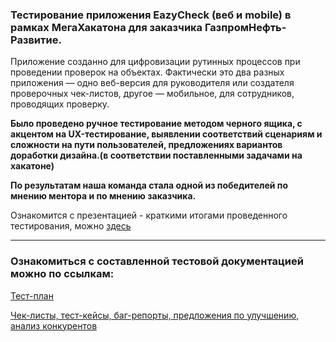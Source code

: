 ### **Тестирование приложения EazyCheck (веб и mobile) в рамках МегаХакатона для заказчика ГазпромНефть-Развитие.**

Приложение созданно для цифровизации  рутинных  процессов  при проведении  проверок  на  объектах.
Фактически это два разных приложения — одно веб-версия для  руководителя  или  создателя проверочных чек-листов, другое —  мобильное, для сотрудников, проводящих проверку.

**Было проведено ручное тестирование методом черного ящика, с акцентом на UX-тестирование, выявлении соответствий сценариям и сложности на пути пользователей, предложениях вариантов доработки дизайна.(в соответствии поставленными задачами на хакатоне)**

**По результатам наша команда стала одной из победителей по мнению ментора и по мнению заказчика.**

Ознакомится с презентацией - краткими итогами проведенного тестирования, можно [здесь](https://docs.google.com/presentation/d/1AyZzzIKxaOR489DngGYk9xFaA3iHoZ3DCsfnrzMbWfQ/edit#slide=id.p)

___________________
### Ознакомиться с составленной тестовой документацией можно по ссылкам:
[Тест-план](https://docs.google.com/document/d/128kADcrOx7t1g9ldUCOJL4RqXMrj8RBj88Jr21K9BAo/edit?tab=t.0)

[Чек-листы, тест-кейсы, баг-репорты, предложения по улучшению, анализ конкурентов](https://docs.google.com/spreadsheets/d/13Kpr2x4RUtQgT-0tql39hbKnpmewtQKV7gIcm5blFyM/edit?gid=1117042019#gid=1117042019)
